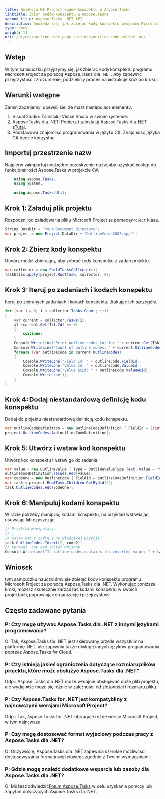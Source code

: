 ```yaml
---
title: Kolekcja MS Project kodów konspektu w Aspose.Tasks
linktitle: Zbiór kodów konspektu w Aspose.Tasks
second_title: Aspose.Tasks .NET API
description: Dowiedz się, jak zbierać kody konspektu programu Microsoft Project za pomocą Aspose.Tasks dla .NET. Ten obszerny samouczek zawiera instrukcje krok po kroku.
type: docs
weight: 11
url: /pl/net/outline-code-page-settings/outline-code-collection/
---
```

## Wstęp
W tym samouczku przyjrzymy się, jak zbierać kody konspektu programu Microsoft Project za pomocą Aspose.Tasks dla .NET. Aby zapewnić przejrzystość i zrozumienie, podzielimy proces na instrukcje krok po kroku.
## Warunki wstępne
Zanim zaczniemy, upewnij się, że masz następujące elementy:
1. Visual Studio: Zainstaluj Visual Studio w swoim systemie.
2.  Aspose.Tasks dla .NET: Pobierz i zainstaluj Aspose.Tasks dla .NET z[Tutaj](https://releases.aspose.com/tasks/net/).
3. Podstawowa znajomość programowania w języku C#: Znajomość języka C# będzie korzystna.

## Importuj przestrzenie nazw
Najpierw zaimportuj niezbędne przestrzenie nazw, aby uzyskać dostęp do funkcjonalności Aspose.Tasks w projekcie C#.
```csharp
    using Aspose.Tasks;
    using System;
    
    using Aspose.Tasks.Util;
```
## Krok 1: Załaduj plik projektu
 Rozpocznij od załadowania pliku Microsoft Project za pomocą`Project` klasa.
```csharp
String DataDir = "Your Document Directory";
var project = new Project(DataDir + "OutlineCodes2003.mpp");
```
## Krok 2: Zbierz kody konspektu
Utwórz moduł zbierający, aby zebrać kody konspektu z zadań projektu.
```csharp
var collector = new ChildTasksCollector();
TaskUtils.Apply(project.RootTask, collector, 0);
```
## Krok 3: Iteruj po zadaniach i kodach konspektu
Iteruj po zebranych zadaniach i kodach konspektu, drukując ich szczegóły.
```csharp
for (var i = 0; i < collector.Tasks.Count; i++)
{
    var current = collector.Tasks[i];
    if (current.Get(Tsk.Id) == 0)
    {
        continue;
    }
    Console.WriteLine("Print outline codes for the " + current.Get(Tsk.Name) + " task.");
    Console.WriteLine("Count of outline codes: " + current.OutlineCodes.Count);
    foreach (var outlineCode in current.OutlineCodes)
    {
        Console.WriteLine("Field Id: " + outlineCode.FieldId);
        Console.WriteLine("Value Id: " + outlineCode.ValueId);
        Console.WriteLine("Value Guid: " + outlineCode.ValueGuid);
        Console.WriteLine();
    }
}
```
## Krok 4: Dodaj niestandardową definicję kodu konspektu
Dodaj do projektu niestandardową definicję kodu konspektu.
```csharp
var outlineCodeDefinition = new OutlineCodeDefinition { FieldId = ((int)ExtendedAttributeTask.OutlineCode3).ToString("D"), Alias = "My Outline Code" };
project.OutlineCodes.Add(outlineCodeDefinition);
```
## Krok 5: Utwórz i wstaw kod konspektu
Utwórz kod konspektu i wstaw go do zadania.
```csharp
var value = new OutlineValue { Type = OutlineValueType.Text, Value = "Val1", Description = "Descr1", ValueId = 1 };
outlineCodeDefinition.Values.Add(value);
var codeOne = new OutlineCode { FieldId = outlineCodeDefinition.FieldId, ValueId = 1, ValueGuid = value.ValueGuid.ToString("D").ToUpperInvariant() };
var task = project.RootTask.Children.GetByUid(2);
task.OutlineCodes.Add(codeOne);
```
## Krok 6: Manipuluj kodami konspektu
W razie potrzeby manipuluj kodami konspektu, na przykład wstawiając, usuwając lub czyszcząc.
```csharp
// Przykład manipulacji
// ,
// Wstaw kod z cyfrą 2 na właściwej pozycji
task.OutlineCodes.Insert(2, code2);
// Sprawdź, czy kod został wpisany
Console.WriteLine("Is outline codes contains the inserted value: " + task.OutlineCodes.Contains(code2));
```

## Wniosek
tym samouczku nauczyliśmy się zbierać kody konspektu programu Microsoft Project za pomocą Aspose.Tasks dla .NET. Wykonując poniższe kroki, możesz skutecznie zarządzać kodami konspektu w swoich projektach, poprawiając organizację i przejrzystość.
## Często zadawane pytania
### P: Czy mogę używać Aspose.Tasks dla .NET z innymi językami programowania?
O: Tak, Aspose.Tasks for .NET jest skierowany przede wszystkim na platformę .NET, ale zapewnia także obsługę innych języków programowania poprzez Aspose.Tasks for Cloud.
### P: Czy istnieją jakieś ograniczenia dotyczące rozmiaru plików projektu, które może obsłużyć Aspose.Tasks dla .NET?
Odp.: Aspose.Tasks dla .NET może wydajnie obsługiwać duże pliki projektu, ale wydajność może się różnić w zależności od złożoności i rozmiaru pliku.
### P: Czy Aspose.Tasks for .NET jest kompatybilny z najnowszymi wersjami Microsoft Project?
Odp.: Tak, Aspose.Tasks for .NET obsługuje różne wersje Microsoft Project, w tym najnowsze.
### P: Czy mogę dostosować format wyjściowy podczas pracy z Aspose.Tasks dla .NET?
O: Oczywiście, Aspose.Tasks dla .NET zapewnia szerokie możliwości dostosowywania formatu wyjściowego zgodnie z Twoimi wymaganiami.
### P: Gdzie mogę znaleźć dodatkowe wsparcie lub zasoby dla Aspose.Tasks dla .NET?
 O: Możesz odwiedzić[Forum Aspose.Tasks](https://forum.aspose.com/c/tasks/15) w celu uzyskania pomocy lub zapytań dotyczących Aspose.Tasks dla .NET.
